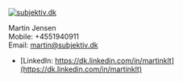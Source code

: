 
[![subjektiv.dk](http://subjektiv.dk/subjektiv_logo_320w.png)](http://subjektiv.dk/)

Martin Jensen  
Mobile: +4551940911  
Email: martin@subjektiv.dk  
- [LinkedIn: https://dk.linkedin.com/in/martinklt](https://dk.linkedin.com/in/martinklt)
